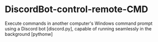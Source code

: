 # DiscordBot-control-remote-CMD
Execute commands in another computer's Windows command prompt using a Discord bot [discord.py], capable of running seamlessly in the background [pythonw]
